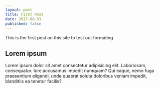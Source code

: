 ```yaml
---
layout: post
title: First Post
date: 2017-08-31
published: false
---
```


This is the first post on this site to test out formating

## Lorem ipsum

Lorem ipsum dolor sit amet consectetur adipisicing elit. Laboriosam, consequatur. Iure accusamus impedit numquam? Qui eaque, nemo fuga praesentium eligendi, unde quaerat soluta doloribus veniam impedit, blanditiis ea tenetur facilis?

